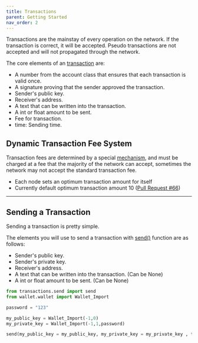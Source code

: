 ```yaml
---
title: Transactions
parent: Getting Started
nav_order: 2
---
```


Transactions are the mainstay of every operation on the network. If the transaction is correct, it will be accepted.
Pseudo transactions are not accepted and will not propagated through the network.

The core elements of an [transaction](https://github.com/Decentra-Network/Decentra-Network/blob/master/src/transactions/transaction.py#L13) are:
* A number from the account class that ensures that 
each transaction is valid once.
* A signature proving that the sender approved the transaction.
* Sender's public key.
* Receiver's address.
* A text that can be written into the transaction.
* A int or float amount to be sent.
* Fee for transaction.
* time: Sending time.


## Dynamic Transaction Fee System
Transaction fees are determined by a special [mechanism](https://github.com/Decentra-Network/Decentra-Network/blob/master/src/blockchain/block/block_main.py#L292), and must be charged at a fee that the majority of the network can accept, sometimes the network may not accept the standard transaction fee.

* Each node sets an optimum transaction amount for itself
* Currently default optimum transaction amount 10 ([Pull Request #66](https://github.com/Decentra-Network/Decentra-Network/commit/82e124919e8031fed1a784bf5ddb023febb8a587#diff-17332442b68875a6b66bd4989c8ed80c22ce1c836445aa7042145b0c0627cf30R62))

***

## Sending a Transaction
Sending a transaction is pretty simple.

The elements you will use to send a transaction with [send()](https://github.com/Decentra-Network/Decentra-Network/blob/master/src/transactions/send.py#L18) function are as follows:

* Sender's public key.
* Sender's private key.
* Receiver's address.
* A text that can be written into the transaction. (Can be None)
* A int or float amount to be sent. (Can be None)

```python
from transactions.send import send
from wallet.wallet import Wallet_Import

password = "123"

my_public_key = Wallet_Import(-1,0)
my_private_key = Wallet_Import(-1,1,password)

send(my_public_key = my_public_key, my_private_key = my_private_key , to_user, password, data = None, amount = None)
```
